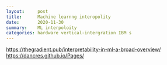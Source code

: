 ```yaml
---
layout:     post
title:      Machine learnng interopolity
date:       2020-11-30
summary:    ML interpoloity
categories: hardware vertical-intergration IBM s
---
```

https://thegradient.pub/interpretability-in-ml-a-broad-overview/
https://dancres.github.io/Pages/
